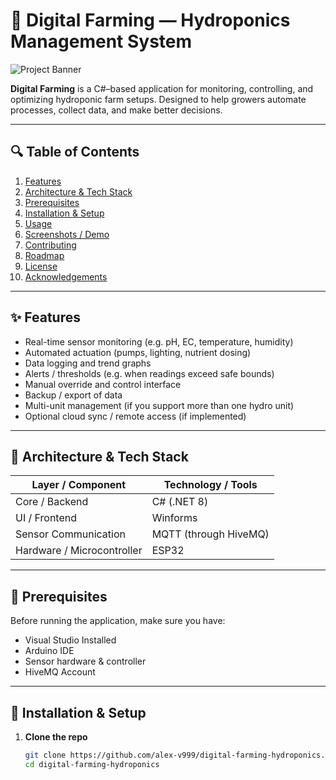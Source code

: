 # 🌱 Digital Farming — Hydroponics Management System

![Project Banner](https://socialify.git.ci/alex-v999/digital-farming-hydroponics/image?custom_language=C%23&description=1&font=Jost&forks=1&issues=1&language=1&logo=https%3A%2F%2Fibb.co%2FT6BcjvT&name=1&owner=1&pattern=Overlapping+Hexagons&pulls=1&stargazers=1&theme=Dark)

**Digital Farming** is a C#–based application for monitoring, controlling, and optimizing hydroponic farm setups. Designed to help growers automate processes, collect data, and make better decisions.

---

## 🔍 Table of Contents

1. [Features](#features)  
2. [Architecture & Tech Stack](#architecture--tech-stack)  
3. [Prerequisites](#prerequisites)  
4. [Installation & Setup](#installation--setup)  
5. [Usage](#usage)  
6. [Screenshots / Demo](#screenshots--demo)  
7. [Contributing](#contributing)  
8. [Roadmap](#roadmap)  
9. [License](#license)  
10. [Acknowledgements](#acknowledgements)

---

## ✨ Features

- Real-time sensor monitoring (e.g. pH, EC, temperature, humidity)  
- Automated actuation (pumps, lighting, nutrient dosing)  
- Data logging and trend graphs  
- Alerts / thresholds (e.g. when readings exceed safe bounds)  
- Manual override and control interface  
- Backup / export of data  
- Multi-unit management (if you support more than one hydro unit)  
- Optional cloud sync / remote access (if implemented)

---

## 🧱 Architecture & Tech Stack

| Layer / Component       | Technology / Tools                                                      |
|--------------------------|---------------------------------------------------------------------------|
| Core / Backend           | C# (.NET 8)                                                               |
| UI / Frontend            | Winforms                                                                  |
| Sensor Communication     | MQTT (through HiveMQ)                                                     |
| Hardware / Microcontroller | ESP32                                                                   |

---

## 🧰 Prerequisites

Before running the application, make sure you have:

- Visual Studio Installed 
- Arduino IDE  
- Sensor hardware & controller  
- HiveMQ Account   

---

## 🚀 Installation & Setup

1. **Clone the repo**  
   ```bash
   git clone https://github.com/alex-v999/digital-farming-hydroponics.git
   cd digital-farming-hydroponics
